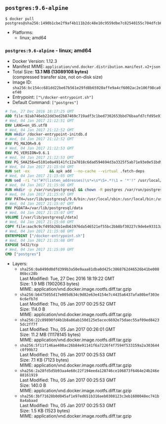 ## `postgres:9.6-alpine`

```console
$ docker pull postgres@sha256:1490b1cbe2f9af4b111b2dc48e10c9559dbe7c82540155c704dfcb656f4f3116
```

-	Platforms:
	-	linux; amd64

### `postgres:9.6-alpine` - linux; amd64

-	Docker Version: 1.12.3
-	Manifest MIME: `application/vnd.docker.distribution.manifest.v2+json`
-	Total Size: **13.1 MB (13089108 bytes)**  
	(compressed transfer size, not on-disk size)
-	Image ID: `sha256:bc154cc681dd22be67b561e29fd8b65920affe9a4cf6002ac2e106f98ca0ef40`
-	Entrypoint: `["\/docker-entrypoint.sh"]`
-	Default Command: `["postgres"]`

```dockerfile
# Tue, 27 Dec 2016 18:17:25 GMT
ADD file:92ab746eb22dd3ed2b87469c719adf3c1bed7302653bbd76baafd7cfd95e911e in / 
# Wed, 04 Jan 2017 21:12:51 GMT
ENV LANG=en_US.utf8
# Wed, 04 Jan 2017 21:12:52 GMT
RUN mkdir /docker-entrypoint-initdb.d
# Wed, 04 Jan 2017 21:12:52 GMT
ENV PG_MAJOR=9.6
# Wed, 04 Jan 2017 21:12:53 GMT
ENV PG_VERSION=9.6.1
# Wed, 04 Jan 2017 21:12:53 GMT
ENV PG_SHA256=e5101e0a49141fc12a7018c6dad594694d3a3325f5ab71e93e0e51bd94e51fcd
# Wed, 04 Jan 2017 21:15:04 GMT
RUN set -ex 		&& apk add --no-cache --virtual .fetch-deps 		ca-certificates 		openssl 		tar 		&& wget -O postgresql.tar.bz2 "https://ftp.postgresql.org/pub/source/v$PG_VERSION/postgresql-$PG_VERSION.tar.bz2" 	&& echo "$PG_SHA256 *postgresql.tar.bz2" | sha256sum -c - 	&& mkdir -p /usr/src/postgresql 	&& tar 		--extract 		--file postgresql.tar.bz2 		--directory /usr/src/postgresql 		--strip-components 1 	&& rm postgresql.tar.bz2 		&& apk add --no-cache --virtual .build-deps 		bison 		flex 		gcc 		libc-dev 		libedit-dev 		libxml2-dev 		libxslt-dev 		make 		openssl-dev 		perl 		util-linux-dev 		zlib-dev 		&& cd /usr/src/postgresql 	&& ./configure 		--enable-integer-datetimes 		--enable-thread-safety 		--enable-tap-tests 		--disable-rpath 		--with-uuid=e2fs 		--with-gnu-ld 		--with-pgport=5432 		--with-system-tzdata=/usr/share/zoneinfo 		--prefix=/usr/local 				--with-openssl 		--with-libxml 		--with-libxslt 	&& make -j "$(getconf _NPROCESSORS_ONLN)" world 	&& make install-world 	&& make -C contrib install 		&& runDeps="$( 		scanelf --needed --nobanner --recursive /usr/local 			| awk '{ gsub(/,/, "\nso:", $2); print "so:" $2 }' 			| sort -u 			| xargs -r apk info --installed 			| sort -u 	)" 	&& apk add --no-cache --virtual .postgresql-rundeps 		$runDeps 		bash 		su-exec 		tzdata 	&& apk del .fetch-deps .build-deps 	&& cd / 	&& rm -rf 		/usr/src/postgresql 		/usr/local/include/* 		/usr/local/share/doc 		/usr/local/share/man 	&& find /usr/local -name '*.a' -delete
# Wed, 04 Jan 2017 21:15:05 GMT
RUN sed -ri "s!^#?(listen_addresses)\s*=\s*\S+.*!\1 = '*'!" /usr/local/share/postgresql/postgresql.conf.sample
# Wed, 04 Jan 2017 21:15:06 GMT
RUN mkdir -p /var/run/postgresql && chown -R postgres /var/run/postgresql
# Wed, 04 Jan 2017 21:15:07 GMT
ENV PATH=/usr/lib/postgresql/9.6/bin:/usr/local/sbin:/usr/local/bin:/usr/sbin:/usr/bin:/sbin:/bin
# Wed, 04 Jan 2017 21:15:07 GMT
ENV PGDATA=/var/lib/postgresql/data
# Wed, 04 Jan 2017 21:15:07 GMT
VOLUME [/var/lib/postgresql/data]
# Wed, 04 Jan 2017 21:15:08 GMT
COPY file:aac9c9cf495b26b1edb61976da546521ef55bc2bb8bf30227c9de6e93313afce in / 
# Wed, 04 Jan 2017 21:15:08 GMT
ENTRYPOINT ["/docker-entrypoint.sh"]
# Wed, 04 Jan 2017 21:15:08 GMT
EXPOSE 5432/tcp
# Wed, 04 Jan 2017 21:15:09 GMT
CMD ["postgres"]
```

-	Layers:
	-	`sha256:0a8490d0dfd399b3a50e9aaa81dba0d425c3868762d46526b41be00886bcc28b`  
		Last Modified: Tue, 27 Dec 2016 18:19:22 GMT  
		Size: 1.9 MB (1902063 bytes)  
		MIME: application/vnd.docker.image.rootfs.diff.tar.gzip
	-	`sha256:b6475055d17e005d634c9d02e63e4154e7c4435a6437afa80bef303e6c6efb7d`  
		Last Modified: Thu, 05 Jan 2017 00:25:52 GMT  
		Size: 114.0 B  
		MIME: application/vnd.docker.image.rootfs.diff.tar.gzip
	-	`sha256:22c89890fd4b1b8a86ab150d125e5acec6692e75daec55af09ed84235dc2ff7f`  
		Last Modified: Thu, 05 Jan 2017 00:26:01 GMT  
		Size: 11.2 MB (11178145 bytes)  
		MIME: application/vnd.docker.image.rootfs.diff.tar.gzip
	-	`sha256:5f11f146ae400ac26b84e91141f6a7226f4f7594f533159a2a303644c0f99b72`  
		Last Modified: Thu, 05 Jan 2017 00:25:53 GMT  
		Size: 7.1 KB (7123 bytes)  
		MIME: application/vnd.docker.image.rootfs.diff.tar.gzip
	-	`sha256:2a28fd5d5b93aa4e60c22f194eeda128746ce106873f6464e24b246e88161919`  
		Last Modified: Thu, 05 Jan 2017 00:25:53 GMT  
		Size: 140.0 B  
		MIME: application/vnd.docker.image.rootfs.diff.tar.gzip
	-	`sha256:3bf71628b0d045af1e97ed651b316aeb0308123c3eb1600048ec741b8a4abaad`  
		Last Modified: Thu, 05 Jan 2017 00:25:53 GMT  
		Size: 1.5 KB (1523 bytes)  
		MIME: application/vnd.docker.image.rootfs.diff.tar.gzip
